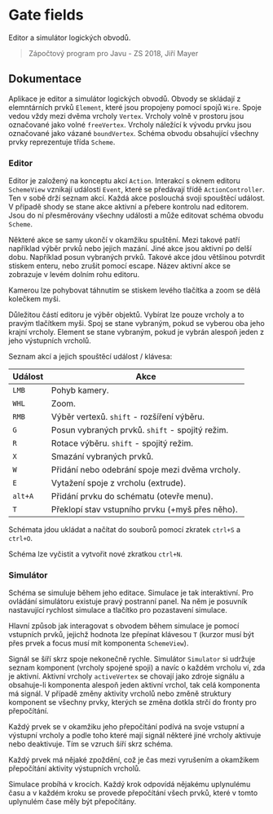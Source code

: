 Gate fields
===========

Editor a simulátor logických obvodů.

> Zápočtový program pro Javu - ZS 2018, Jiří Mayer


## Dokumentace

Aplikace je editor a simulátor logických obvodů. Obvody se skládají z elemntárních
prvků `Element`, které jsou propojeny pomocí spojů `Wire`. Spoje vedou vždy mezi dvěma
vrcholy `Vertex`. Vrcholy volně v prostoru jsou označované jako volné `freeVertex`.
Vrcholy náležící k vývodu prvku jsou označované jako vázané `boundVertex`. Schéma obvodu
obsahující všechny prvky reprezentuje třída `Scheme`.


### Editor

Editor je založený na konceptu akcí `Action`. Interakcí s oknem editoru `SchemeView`
vznikají události `Event`, které se předávají třídě `ActionController`. Ten v
sobě drží seznam akcí. Každá akce poslouchá svoji spouštěcí událost. V případě shody
se stane akce aktivní a přebere kontrolu nad editorem. Jsou do ní přesměrovány
všechny události a může editovat schéma obvodu `Scheme`.

Některé akce se samy ukončí v okamžiku spuštění. Mezi takové patří například výběr
prvků nebo jejich mazání. Jiné akce jsou aktivní po delší dobu. Například posun
vybraných prvků. Takové akce jdou většinou potvrdit stiskem enteru, nebo zrušit
pomocí escape. Název aktivní akce se zobrazuje v levém dolním rohu editoru.

Kamerou lze pohybovat táhnutím se stiskem levého tlačítka a zoom se dělá kolečkem myši.

Důležitou částí editoru je výběr objektů. Vybírat lze pouze vrcholy a to pravým
tlačítkem myši. Spoj se stane vybraným, pokud se vyberou oba jeho krajní vrcholy.
Element se stane vybraným, pokud je vybrán alespoň jeden z jeho výstupních vrcholů.

Seznam akcí a jejich spouštěcí událost / klávesa:

| Událost | Akce                                               |
| ------- | -------------------------------------------------- |
| `LMB`   | Pohyb kamery.                                      |
| `WHL`   | Zoom.                                              |
| `RMB`   | Výběr vertexů. `shift` - rozšíření výběru.         |
| `G`     | Posun vybraných prvků. `shift` - spojitý režim.    |
| `R`     | Rotace výběru. `shift` - spojitý režim.            |
| `X`     | Smazání vybraných prvků.                           |
| `W`     | Přidání nebo odebrání spoje mezi dvěma vrcholy.    |
| `E`     | Vytažení spoje z vrcholu (extrude).                |
| `alt+A` | Přidání prvku do schématu (otevře menu).           |
| `T`     | Překlopí stav vstupního prvku (+myš přes něho).    |

Schémata jdou ukládat a načítat do souborů pomocí zkratek `ctrl+S` a `ctrl+O`.

Schéma lze vyčistit a vytvořit nové zkratkou `ctrl+N`.


### Simulátor

Schéma se simuluje během jeho editace. Simulace je tak interaktivní.
Pro ovládání simulátoru existuje pravý postranní panel. Na něm je posuvník nastavující
rychlost simulace a tlačítko pro pozastavení simulace.

Hlavní způsob jak interagovat s obvodem během simulace je pomocí vstupních prvků,
jejichž hodnota lze přepínat klávesou `T` (kurzor musí být přes prvek a focus musí
mít komponenta `SchemeView`).

Signál se šíří skrz spoje nekonečně rychle. Simulátor `Simulator` si udržuje seznam
komponent (vrcholy spojené spoji) a navíc o každém vrcholu ví, zda je aktivní.
Aktivní vrcholy `activeVertex` se chovají jako zdroje signálu a obsahuje-li komponenta
alespoň jeden aktivní vrchol, tak celá komponenta má signál. V případě změny aktivity
vrcholů nebo změně struktury komponent se všechny prvky, kterých se změna dotkla strčí
do fronty pro přepočítání.

Každý prvek se v okamžiku jeho přepočítání podívá na svoje vstupní a výstupní vrcholy
a podle toho které mají signál některé jiné vrcholy aktivuje nebo deaktivuje. Tím se vzruch
šíří skrz schéma.

Každý prvek má nějaké zpoždění, což je čas mezi vyrušením a okamžikem
přepočítání aktivity výstupních vrcholů.

Simulace probíhá v krocích. Každý krok odpovídá nějakému uplynulému času a v každém
kroku se provede přepočítání všech prvků, které v tomto uplynulém čase měly
být přepočítány.
